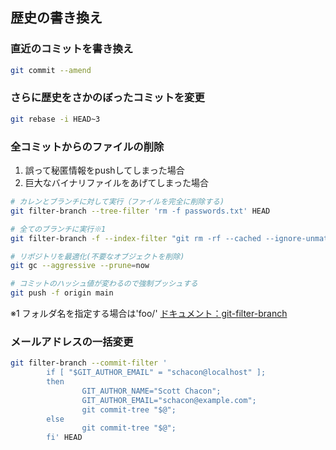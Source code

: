 ## 歴史の書き換え

### 直近のコミットを書き換え
```bash
git commit --amend
```

### さらに歴史をさかのぼったコミットを変更
```bash
git rebase -i HEAD~3
```

### 全コミットからのファイルの削除
1. 誤って秘匿情報をpushしてしまった場合
1. 巨大なバイナリファイルをあげてしまった場合
```bash
# カレンとブランチに対して実行（ファイルを完全に削除する)
git filter-branch --tree-filter 'rm -f passwords.txt' HEAD

# 全てのブランチに実行※1
git filter-branch -f --index-filter "git rm -rf --cached --ignore-unmatch .env" --prune-empty -- --all

# リポジトリを最適化(不要なオブジェクトを削除)
git gc --aggressive --prune=now

# コミットのハッシュ値が変わるので強制プッシュする
git push -f origin main
```
※1 フォルダ名を指定する場合は'foo/'
[ドキュメント：git-filter-branch](https://git-scm.com/docs/git-filter-branch)

### メールアドレスの一括変更
```bash
git filter-branch --commit-filter '
        if [ "$GIT_AUTHOR_EMAIL" = "schacon@localhost" ];
        then
                GIT_AUTHOR_NAME="Scott Chacon";
                GIT_AUTHOR_EMAIL="schacon@example.com";
                git commit-tree "$@";
        else
                git commit-tree "$@";
        fi' HEAD
```
